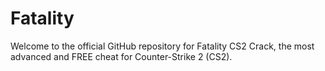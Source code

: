 # Fatality
Welcome to the official GitHub repository for Fatality CS2 Crack, the most advanced and FREE cheat for Counter-Strike 2 (CS2).
